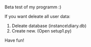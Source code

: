 Beta test of my programm :)

If you want deleate all user data:
 1. Deleate database (instance\diary.db)
 2. Create new. (Open setup1.py)

Have fun!
